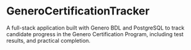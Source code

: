 # GeneroCertificationTracker
A full-stack application built with Genero BDL and PostgreSQL to track candidate progress in the Genero Certification Program, including test results, and practical completion.
